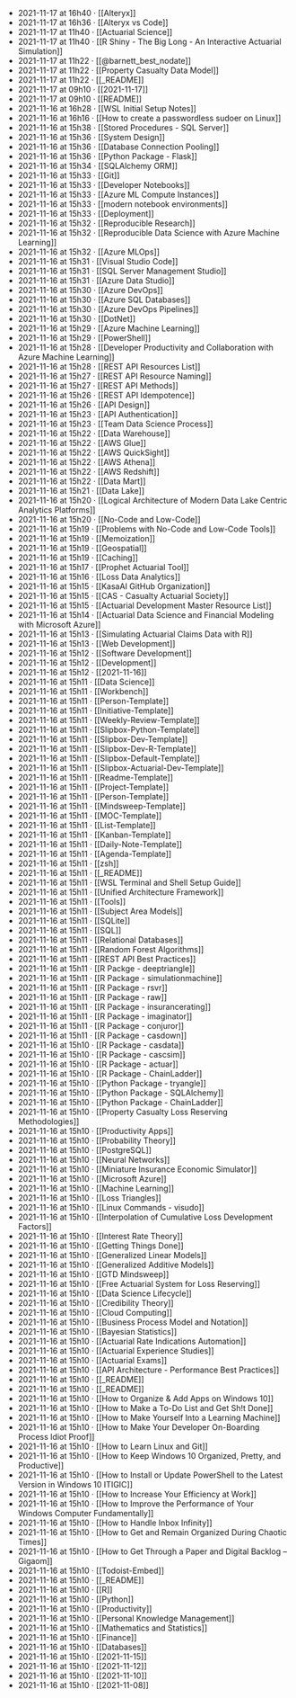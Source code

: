 - 2021-11-17 at 16h40 · [[Alteryx]]
- 2021-11-17 at 16h36 · [[Alteryx vs Code]]
- 2021-11-17 at 11h40 · [[Actuarial Science]]
- 2021-11-17 at 11h40 · [[R Shiny - The Big Long - An Interactive Actuarial Simulation]]
- 2021-11-17 at 11h22 · [[@barnett_best_nodate]]
- 2021-11-17 at 11h22 · [[Property Casualty Data Model]]
- 2021-11-17 at 11h22 · [[_README]]
- 2021-11-17 at 09h10 · [[2021-11-17]]
- 2021-11-17 at 09h10 · [[README]]
- 2021-11-16 at 16h28 · [[WSL Initial Setup Notes]]
- 2021-11-16 at 16h16 · [[How to create a passwordless sudoer on Linux]]
- 2021-11-16 at 15h38 · [[Stored Procedures - SQL Server]]
- 2021-11-16 at 15h36 · [[System Design]]
- 2021-11-16 at 15h36 · [[Database Connection Pooling]]
- 2021-11-16 at 15h36 · [[Python Package - Flask]]
- 2021-11-16 at 15h34 · [[SQLAlchemy ORM]]
- 2021-11-16 at 15h33 · [[Git]]
- 2021-11-16 at 15h33 · [[Developer Notebooks]]
- 2021-11-16 at 15h33 · [[Azure ML Compute Instances]]
- 2021-11-16 at 15h33 · [[modern notebook environments]]
- 2021-11-16 at 15h33 · [[Deployment]]
- 2021-11-16 at 15h32 · [[Reproducible Research]]
- 2021-11-16 at 15h32 · [[Reproducible Data Science with Azure Machine Learning]]
- 2021-11-16 at 15h32 · [[Azure MLOps]]
- 2021-11-16 at 15h31 · [[Visual Studio Code]]
- 2021-11-16 at 15h31 · [[SQL Server Management Studio]]
- 2021-11-16 at 15h31 · [[Azure Data Studio]]
- 2021-11-16 at 15h30 · [[Azure DevOps]]
- 2021-11-16 at 15h30 · [[Azure SQL Databases]]
- 2021-11-16 at 15h30 · [[Azure DevOps Pipelines]]
- 2021-11-16 at 15h30 · [[DotNet]]
- 2021-11-16 at 15h29 · [[Azure Machine Learning]]
- 2021-11-16 at 15h29 · [[PowerShell]]
- 2021-11-16 at 15h28 · [[Developer Productivity and Collaboration with Azure Machine Learning]]
- 2021-11-16 at 15h28 · [[REST API Resources List]]
- 2021-11-16 at 15h27 · [[REST API Resource Naming]]
- 2021-11-16 at 15h27 · [[REST API Methods]]
- 2021-11-16 at 15h26 · [[REST API Idempotence]]
- 2021-11-16 at 15h26 · [[API Design]]
- 2021-11-16 at 15h23 · [[API Authentication]]
- 2021-11-16 at 15h23 · [[Team Data Science Process]]
- 2021-11-16 at 15h22 · [[Data Warehouse]]
- 2021-11-16 at 15h22 · [[AWS Glue]]
- 2021-11-16 at 15h22 · [[AWS QuickSight]]
- 2021-11-16 at 15h22 · [[AWS Athena]]
- 2021-11-16 at 15h22 · [[AWS Redshift]]
- 2021-11-16 at 15h22 · [[Data Mart]]
- 2021-11-16 at 15h21 · [[Data Lake]]
- 2021-11-16 at 15h20 · [[Logical Architecture of Modern Data Lake Centric Analytics Platforms]]
- 2021-11-16 at 15h20 · [[No-Code and Low-Code]]
- 2021-11-16 at 15h19 · [[Problems with No-Code and Low-Code Tools]]
- 2021-11-16 at 15h19 · [[Memoization]]
- 2021-11-16 at 15h19 · [[Geospatial]]
- 2021-11-16 at 15h19 · [[Caching]]
- 2021-11-16 at 15h17 · [[Prophet Actuarial Tool]]
- 2021-11-16 at 15h16 · [[Loss Data Analytics]]
- 2021-11-16 at 15h15 · [[KasaAI GitHub Organization]]
- 2021-11-16 at 15h15 · [[CAS - Casualty Actuarial Society]]
- 2021-11-16 at 15h15 · [[Actuarial Development Master Resource List]]
- 2021-11-16 at 15h14 · [[Actuarial Data Science and Financial Modeling with Microsoft Azure]]
- 2021-11-16 at 15h13 · [[Simulating Actuarial Claims Data with R]]
- 2021-11-16 at 15h13 · [[Web Development]]
- 2021-11-16 at 15h12 · [[Software Development]]
- 2021-11-16 at 15h12 · [[Development]]
- 2021-11-16 at 15h12 · [[2021-11-16]]
- 2021-11-16 at 15h11 · [[Data Science]]
- 2021-11-16 at 15h11 · [[Workbench]]
- 2021-11-16 at 15h11 · [[Person-Template]]
- 2021-11-16 at 15h11 · [[Initiative-Template]]
- 2021-11-16 at 15h11 · [[Weekly-Review-Template]]
- 2021-11-16 at 15h11 · [[Slipbox-Python-Template]]
- 2021-11-16 at 15h11 · [[Slipbox-Dev-Template]]
- 2021-11-16 at 15h11 · [[Slipbox-Dev-R-Template]]
- 2021-11-16 at 15h11 · [[Slipbox-Default-Template]]
- 2021-11-16 at 15h11 · [[Slipbox-Actuarial-Dev-Template]]
- 2021-11-16 at 15h11 · [[Readme-Template]]
- 2021-11-16 at 15h11 · [[Project-Template]]
- 2021-11-16 at 15h11 · [[Person-Template]]
- 2021-11-16 at 15h11 · [[Mindsweep-Template]]
- 2021-11-16 at 15h11 · [[MOC-Template]]
- 2021-11-16 at 15h11 · [[List-Template]]
- 2021-11-16 at 15h11 · [[Kanban-Template]]
- 2021-11-16 at 15h11 · [[Daily-Note-Template]]
- 2021-11-16 at 15h11 · [[Agenda-Template]]
- 2021-11-16 at 15h11 · [[zsh]]
- 2021-11-16 at 15h11 · [[_README]]
- 2021-11-16 at 15h11 · [[WSL Terminal and Shell Setup Guide]]
- 2021-11-16 at 15h11 · [[Unified Architecture Framework]]
- 2021-11-16 at 15h11 · [[Tools]]
- 2021-11-16 at 15h11 · [[Subject Area Models]]
- 2021-11-16 at 15h11 · [[SQLite]]
- 2021-11-16 at 15h11 · [[SQL]]
- 2021-11-16 at 15h11 · [[Relational Databases]]
- 2021-11-16 at 15h11 · [[Random Forest Algorithms]]
- 2021-11-16 at 15h11 · [[REST API Best Practices]]
- 2021-11-16 at 15h11 · [[R Packge - deeptriangle]]
- 2021-11-16 at 15h11 · [[R Package - simulationmachine]]
- 2021-11-16 at 15h11 · [[R Package - rsvr]]
- 2021-11-16 at 15h11 · [[R Package - raw]]
- 2021-11-16 at 15h11 · [[R Package - insurancerating]]
- 2021-11-16 at 15h11 · [[R Package - imaginator]]
- 2021-11-16 at 15h11 · [[R Package - conjuror]]
- 2021-11-16 at 15h11 · [[R Package - casdown]]
- 2021-11-16 at 15h10 · [[R Package - casdata]]
- 2021-11-16 at 15h10 · [[R Package - cascsim]]
- 2021-11-16 at 15h10 · [[R Package - actuar]]
- 2021-11-16 at 15h10 · [[R Package - ChainLadder]]
- 2021-11-16 at 15h10 · [[Python Package - tryangle]]
- 2021-11-16 at 15h10 · [[Python Package - SQLAlchemy]]
- 2021-11-16 at 15h10 · [[Python Package - ChainLadder]]
- 2021-11-16 at 15h10 · [[Property Casualty Loss Reserving Methodologies]]
- 2021-11-16 at 15h10 · [[Productivity Apps]]
- 2021-11-16 at 15h10 · [[Probability Theory]]
- 2021-11-16 at 15h10 · [[PostgreSQL]]
- 2021-11-16 at 15h10 · [[Neural Networks]]
- 2021-11-16 at 15h10 · [[Miniature Insurance Economic Simulator]]
- 2021-11-16 at 15h10 · [[Microsoft Azure]]
- 2021-11-16 at 15h10 · [[Machine Learning]]
- 2021-11-16 at 15h10 · [[Loss Triangles]]
- 2021-11-16 at 15h10 · [[Linux Commands - visudo]]
- 2021-11-16 at 15h10 · [[Interpolation of Cumulative Loss Development Factors]]
- 2021-11-16 at 15h10 · [[Interest Rate Theory]]
- 2021-11-16 at 15h10 · [[Getting Things Done]]
- 2021-11-16 at 15h10 · [[Generalized Linear Models]]
- 2021-11-16 at 15h10 · [[Generalized Additive Models]]
- 2021-11-16 at 15h10 · [[GTD Mindsweep]]
- 2021-11-16 at 15h10 · [[Free Actuarial System for Loss Reserving]]
- 2021-11-16 at 15h10 · [[Data Science Lifecycle]]
- 2021-11-16 at 15h10 · [[Credibility Theory]]
- 2021-11-16 at 15h10 · [[Cloud Computing]]
- 2021-11-16 at 15h10 · [[Business Process Model and Notation]]
- 2021-11-16 at 15h10 · [[Bayesian Statistics]]
- 2021-11-16 at 15h10 · [[Actuarial Rate Indications Automation]]
- 2021-11-16 at 15h10 · [[Actuarial Experience Studies]]
- 2021-11-16 at 15h10 · [[Actuarial Exams]]
- 2021-11-16 at 15h10 · [[API Architecture - Performance Best Practices]]
- 2021-11-16 at 15h10 · [[_README]]
- 2021-11-16 at 15h10 · [[_README]]
- 2021-11-16 at 15h10 · [[How to Organize & Add Apps on Windows 10]]
- 2021-11-16 at 15h10 · [[How to Make a To-Do List and Get Sh!t Done]]
- 2021-11-16 at 15h10 · [[How to Make Yourself Into a Learning Machine]]
- 2021-11-16 at 15h10 · [[How to Make Your Developer On-Boarding Process Idiot Proof]]
- 2021-11-16 at 15h10 · [[How to Learn Linux and Git]]
- 2021-11-16 at 15h10 · [[How to Keep Windows 10 Organized, Pretty, and Productive]]
- 2021-11-16 at 15h10 · [[How to Install or Update PowerShell to the Latest Version in Windows 10  ITIGIC]]
- 2021-11-16 at 15h10 · [[How to Increase Your Efficiency at Work]]
- 2021-11-16 at 15h10 · [[How to Improve the Performance of Your Windows Computer Fundamentally]]
- 2021-11-16 at 15h10 · [[How to Handle Inbox Infinity]]
- 2021-11-16 at 15h10 · [[How to Get and Remain Organized During Chaotic Times]]
- 2021-11-16 at 15h10 · [[How to Get Through a Paper and Digital Backlog – Gigaom]]
- 2021-11-16 at 15h10 · [[Todoist-Embed]]
- 2021-11-16 at 15h10 · [[_README]]
- 2021-11-16 at 15h10 · [[R]]
- 2021-11-16 at 15h10 · [[Python]]
- 2021-11-16 at 15h10 · [[Productivity]]
- 2021-11-16 at 15h10 · [[Personal Knowledge Management]]
- 2021-11-16 at 15h10 · [[Mathematics and Statistics]]
- 2021-11-16 at 15h10 · [[Finance]]
- 2021-11-16 at 15h10 · [[Databases]]
- 2021-11-16 at 15h10 · [[2021-11-15]]
- 2021-11-16 at 15h10 · [[2021-11-12]]
- 2021-11-16 at 15h10 · [[2021-11-10]]
- 2021-11-16 at 15h10 · [[2021-11-08]]
